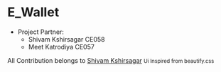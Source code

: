 # E_Wallet
<ul>
<li>
Project Partner:
<ul>
<li>
Shivam Kshirsagar CE058

<li>
Meet Katrodiya CE057
</li>

</li>
</ul>
</li>
</ul>
<span>
All Contribution belongs to <a href="https://github.com/shivamkshirsagar11">Shivam Kshirsagar</a>
</span>
<small>Ui Inspired from beautify.css</small>
